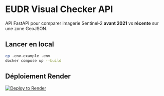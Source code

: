 # EUDR Visual Checker API

API FastAPI pour comparer imagerie Sentinel‑2 **avant 2021** vs **récente** sur une zone GeoJSON.

## Lancer en local
```bash
cp .env.example .env
docker compose up --build
```

## Déploiement Render
[![Deploy to Render](https://render.com/images/deploy-to-render-button.svg)](https://render.com/deploy)
